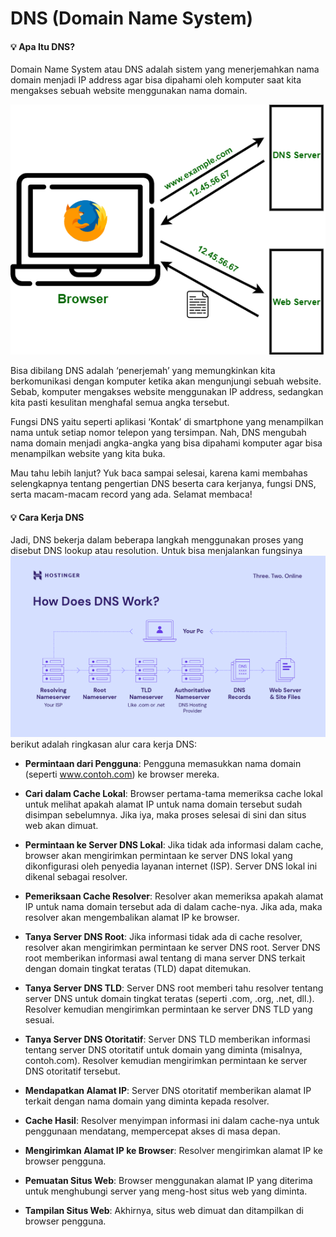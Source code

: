 # DNS (Domain Name System)

#### :bulb: Apa Itu DNS?
Domain Name System atau DNS adalah sistem yang menerjemahkan nama domain menjadi IP address agar bisa dipahami oleh komputer saat kita mengakses sebuah website menggunakan nama domain.<br>

![DNS](./assets/dns.png)

Bisa dibilang DNS adalah ‘penerjemah’ yang memungkinkan kita berkomunikasi dengan komputer ketika akan mengunjungi sebuah website. Sebab, komputer mengakses website menggunakan IP address, sedangkan kita pasti kesulitan menghafal semua angka tersebut.

Fungsi DNS yaitu seperti aplikasi ‘Kontak’ di smartphone yang menampilkan nama untuk setiap nomor telepon yang tersimpan. Nah, DNS mengubah nama domain menjadi angka-angka yang bisa dipahami komputer agar bisa menampilkan website yang kita buka.

Mau tahu lebih lanjut? Yuk baca sampai selesai, karena kami membahas selengkapnya tentang pengertian DNS beserta cara kerjanya, fungsi DNS, serta macam-macam record yang ada. Selamat membaca!

#### :bulb: Cara Kerja DNS
Jadi, DNS bekerja dalam beberapa langkah menggunakan proses yang disebut DNS lookup atau resolution. Untuk bisa menjalankan fungsinya
![DNSFLow](./assets/dnsflow.png)
berikut adalah ringkasan alur cara kerja DNS:

- **Permintaan dari Pengguna**: Pengguna memasukkan nama domain (seperti www.contoh.com) ke browser mereka.<br>

- **Cari dalam Cache Lokal**: Browser pertama-tama memeriksa cache lokal untuk melihat apakah alamat IP untuk nama domain tersebut sudah disimpan sebelumnya. Jika iya, maka proses selesai di sini dan situs web akan dimuat.<br>

- **Permintaan ke Server DNS Lokal**: Jika tidak ada informasi dalam cache, browser akan mengirimkan permintaan ke server DNS lokal yang dikonfigurasi oleh penyedia layanan internet (ISP). Server DNS lokal ini dikenal sebagai resolver.<br>

- **Pemeriksaan Cache Resolver**: Resolver akan memeriksa apakah alamat IP untuk nama domain tersebut ada di dalam cache-nya. Jika ada, maka resolver akan mengembalikan alamat IP ke browser.<br>

- **Tanya Server DNS Root**: Jika informasi tidak ada di cache resolver, resolver akan mengirimkan permintaan ke server DNS root. Server DNS root memberikan informasi awal tentang di mana server DNS terkait dengan domain tingkat teratas (TLD) dapat ditemukan.<br>

- **Tanya Server DNS TLD**: Server DNS root memberi tahu resolver tentang server DNS untuk domain tingkat teratas (seperti .com, .org, .net, dll.). Resolver kemudian mengirimkan permintaan ke server DNS TLD yang sesuai.<br>

- **Tanya Server DNS Otoritatif**: Server DNS TLD memberikan informasi tentang server DNS otoritatif untuk domain yang diminta (misalnya, contoh.com). Resolver kemudian mengirimkan permintaan ke server DNS otoritatif tersebut.<br>

- **Mendapatkan Alamat IP**: Server DNS otoritatif memberikan alamat IP terkait dengan nama domain yang diminta kepada resolver.<br>

- **Cache Hasil**: Resolver menyimpan informasi ini dalam cache-nya untuk penggunaan mendatang, mempercepat akses di masa depan.<br>

- **Mengirimkan Alamat IP ke Browser**: Resolver mengirimkan alamat IP ke browser pengguna.<br>

- **Pemuatan Situs Web**: Browser menggunakan alamat IP yang diterima untuk menghubungi server yang meng-host situs web yang diminta.<br>

- **Tampilan Situs Web**: Akhirnya, situs web dimuat dan ditampilkan di browser pengguna.<br>